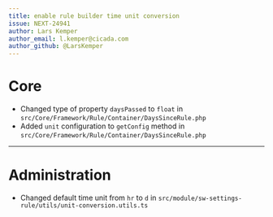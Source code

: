 ```yaml
---
title: enable rule builder time unit conversion
issue: NEXT-24941
author: Lars Kemper
author_email: l.kemper@cicada.com
author_github: @LarsKemper
---
```

# Core
* Changed type of property `daysPassed` to `float` in `src/Core/Framework/Rule/Container/DaysSinceRule.php`
* Added `unit` configuration to `getConfig` method in `src/Core/Framework/Rule/Container/DaysSinceRule.php`
___
# Administration
* Changed default time unit from `hr` to `d` in `src/module/sw-settings-rule/utils/unit-conversion.utils.ts`
